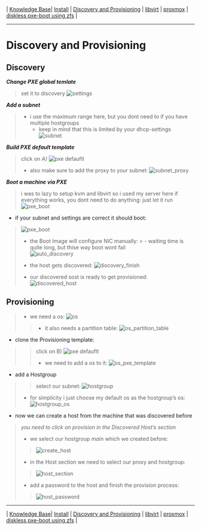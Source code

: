 
 | [Knowledge Base](https://ji-podhead.github.io/RHEL_9_Foreman_Guide/knowledge%20base)| [Install](https://ji-podhead.github.io/RHEL_9_Foreman_Guide/installation%20(katello%2Cdiscovery%2Cdhcp%2Ctftp)) | [Discovery and Provisioning](https://ji-podhead.github.io/RHEL_9_Foreman_Guide/discovery%20and%20provisioning) | [libvirt](https://ji-podhead.github.io/RHEL_9_Foreman_Guide/libvirt) | [proxmox](https://ji-podhead.github.io/RHEL_9_Foreman_Guide/proxmox) | [diskless pxe-boot using zfs](https://ji-podhead.github.io/RHEL_9_Foreman_Guide/diskless_pxe_using_zfs) |

---

# Discovery and Provisioning
 
## Discovery
***Change PXE global temlate***
> set it to discovery
![settings](https://github.com/ji-podhead/RHEL_9_Foreman_Guide/blob/main/img/settings.png?raw=true)

***Add a subnet***
> - i use the maximum range here, but you dont need to if you have multiple hostgroups
>     - keep in  mind that this is limited by your dhcp-settings 
![subnet](https://github.com/ji-podhead/RHEL_9_Foreman_Guide/blob/main/img/subnet.png?raw=true)


***Build PXE default template***
> click on *A)*
![pxe defauflt](https://github.com/ji-podhead/RHEL_9_Foreman_Guide/blob/main/img/provisioning_templates.png?raw=true) 
> - also make sure to add the proxy to your subnet:
> ![subnet_proxy](https://github.com/ji-podhead/RHEL_9_Foreman_Guide/blob/main/img/subnet_proxy.png?raw=true)
>
***Boot a machine via PXE***
> i was to lazy to setup kvm and libvirt so i used my server here
> if everything works, you dont need to do anything: just let it run
![pxe_boot](https://github.com/ji-podhead/RHEL_9_Foreman_Guide/blob/main/img/first%20discovery.jpg?raw=true)

- if your subnet and settings are correct it should boot:
> ![pxe_boot](https://github.com/ji-podhead/RHEL_9_Foreman_Guide/blob/main/img/discovery_boot_process.jpg?raw=true)
> - the Boot Image will configure NIC manually:
	>  	- waiting time is quite long, but thise way boot wont fail  
> ![auto_discovery](https://github.com/ji-podhead/RHEL_9_Foreman_Guide/blob/main/img/discovery_auto_setup.jpg?raw=true) 
> 
> - the host gets discovered:
> ![discovery_finish](https://github.com/ji-podhead/RHEL_9_Foreman_Guide/blob/main/img/discovery_finish.jpg?raw=true)
> 
> - our discovered sost is ready to get provisioned:
> ![discovered_host](https://github.com/ji-podhead/RHEL_9_Foreman_Guide/blob/main/img/discovered_host.jpg?raw=true)
 ## Provisioning
> - we need a os:
> ![os](https://github.com/ji-podhead/RHEL_9_Foreman_Guide/blob/main/img/os_media.jpg?raw=true)
> > - it also needs a partition table:
> ![os_partition_table](https://github.com/ji-podhead/RHEL_9_Foreman_Guide/blob/main/img/os_partition.jpg?raw=true)
 - clone the Provisioning template:
> > click on B)
> > ![pxe defauflt](https://github.com/ji-podhead/RHEL_9_Foreman_Guide/blob/main/img/provisioning_templates.png?raw=true)
> > - we need to add a os to it:
> ![os_pxe_template](https://github.com/ji-podhead/RHEL_9_Foreman_Guide/blob/main/img/default_pxe_clone.jpg?raw=true)

 - add a Hostgroup
> > select our subnet:
> >![hostgroup](https://github.com/ji-podhead/RHEL_9_Foreman_Guide/blob/main/img/hostgroup.jpg?raw=true)
> - for simplicity i just choose my default os as the hostgroup’s os:
> ![hostgroup_os](https://github.com/ji-podhead/RHEL_9_Foreman_Guide/blob/main/img/hostgroup_os.jpg?raw=true)
 - now we can create a host from the machine that was discovered before
 > *you need to click on provision in the Discovered Host’s section*
 > - we select our hostgroup *main* which we created before:
> > ![create_host](https://github.com/ji-podhead/RHEL_9_Foreman_Guide/blob/main/img/provision_host.jpg?raw=true)
> - in the Host section we need to select our proxy and hostgroup:
> > ![host_section](https://github.com/ji-podhead/RHEL_9_Foreman_Guide/blob/main/img/provision_host_main.jpg?raw=true)
> - add a password to the host and finish the provision process:
> >![host_password](https://github.com/ji-podhead/RHEL_9_Foreman_Guide/blob/main/img/provision_host_os.png?raw=true)

---


 | [Knowledge Base](https://ji-podhead.github.io/RHEL_9_Foreman_Guide/knowledge%20base)| [Install](https://ji-podhead.github.io/RHEL_9_Foreman_Guide/installation%20(katello%2Cdiscovery%2Cdhcp%2Ctftp)) | [Discovery and Provisioning](https://ji-podhead.github.io/RHEL_9_Foreman_Guide/discovery%20and%20provisioning) | [libvirt](https://ji-podhead.github.io/RHEL_9_Foreman_Guide/libvirt) | [proxmox](https://ji-podhead.github.io/RHEL_9_Foreman_Guide/proxmox) | [diskless pxe-boot using zfs](https://ji-podhead.github.io/RHEL_9_Foreman_Guide/diskless_pxe_using_zfs) |


